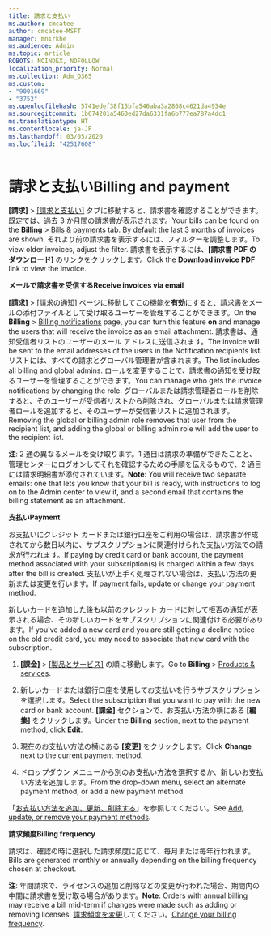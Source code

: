 ```yaml
---
title: 請求と支払い
ms.author: cmcatee
author: cmcatee-MSFT
manager: mnirkhe
ms.audience: Admin
ms.topic: article
ROBOTS: NOINDEX, NOFOLLOW
localization_priority: Normal
ms.collection: Adm_O365
ms.custom:
- "9001669"
- "3752"
ms.openlocfilehash: 5741edef38f15bfa546aba3a2868c4621da4934e
ms.sourcegitcommit: 1b674201a5460ed27da6331fa6b777ea787a4dc1
ms.translationtype: HT
ms.contentlocale: ja-JP
ms.lasthandoff: 03/05/2020
ms.locfileid: "42517608"
---
```

# <a name="billing-and-payment"></a><span data-ttu-id="b01cb-102">請求と支払い</span><span class="sxs-lookup"><span data-stu-id="b01cb-102">Billing and payment</span></span>

<span data-ttu-id="b01cb-103">**[請求]** > [[請求と支払い]](https://go.microsoft.com/fwlink/p/?linkid=848039) タブに移動すると、請求書を確認することができます。既定では、過去 3 か月間の請求書が表示されます。</span><span class="sxs-lookup"><span data-stu-id="b01cb-103">Your bills can be found on the **Billing** > [Bills & payments](https://go.microsoft.com/fwlink/p/?linkid=848039) tab.  By default the last 3 months of invoices are shown.</span></span>  <span data-ttu-id="b01cb-104">それより前の請求書を表示するには、フィルターを調整します。</span><span class="sxs-lookup"><span data-stu-id="b01cb-104">To view older invoices, adjust the filter.</span></span>  <span data-ttu-id="b01cb-105">請求書を表示するには、**[請求書 PDF のダウンロード]** のリンクをクリックします。</span><span class="sxs-lookup"><span data-stu-id="b01cb-105">Click the **Download invoice PDF** link to view the invoice.</span></span>

<span data-ttu-id="b01cb-106">**メールで請求書を受信する**</span><span class="sxs-lookup"><span data-stu-id="b01cb-106">**Receive invoices via email**</span></span>

<span data-ttu-id="b01cb-107">**[請求]** > [[請求の通知]](https://go.microsoft.com/fwlink/p/?linkid=853212) ページに移動してこの機能を**有効**にすると、請求書をメールの添付ファイルとして受け取るユーザーを管理することができます。</span><span class="sxs-lookup"><span data-stu-id="b01cb-107">On the **Billing** > [Billing notifications](https://go.microsoft.com/fwlink/p/?linkid=853212) page, you can turn this feature **on** and manage the users that will receive the invoice as an email attachment.</span></span> <span data-ttu-id="b01cb-108">請求書は、通知受信者リストのユーザーのメール アドレスに送信されます。</span><span class="sxs-lookup"><span data-stu-id="b01cb-108">The invoice will be sent to the email addresses of the users in the Notification recipients list.</span></span> <span data-ttu-id="b01cb-109">リストには、すべての請求とグローバル管理者が含まれます。</span><span class="sxs-lookup"><span data-stu-id="b01cb-109">The list includes all billing and global admins.</span></span>  <span data-ttu-id="b01cb-110">ロールを変更することで、請求書の通知を受け取るユーザーを管理することができます。</span><span class="sxs-lookup"><span data-stu-id="b01cb-110">You can manage who gets the invoice notifications by changing the role.</span></span>  <span data-ttu-id="b01cb-111">グローバルまたは請求管理者ロールを削除すると、そのユーザーが受信者リストから削除され、グローバルまたは請求管理者ロールを追加すると、そのユーザーが受信者リストに追加されます。</span><span class="sxs-lookup"><span data-stu-id="b01cb-111">Removing the global or billing admin role removes that user from the recipient list, and adding the global or billing admin role will add the user to the recipient list.</span></span>

<span data-ttu-id="b01cb-112">**注**: 2 通の異なるメールを受け取ります。1 通目は請求の準備ができたことと、管理センターにログオンしてそれを確認するための手順を伝えるもので、2 通目には請求明細書が添付されています。</span><span class="sxs-lookup"><span data-stu-id="b01cb-112">**Note**: You will receive two separate emails: one that lets you know that your bill is ready, with instructions to log on to the Admin center to view it, and a second email that contains the billing statement as an attachment.</span></span>

<span data-ttu-id="b01cb-113">**支払い**</span><span class="sxs-lookup"><span data-stu-id="b01cb-113">**Payment**</span></span>

<span data-ttu-id="b01cb-114">お支払いにクレジット カードまたは銀行口座をご利用の場合は、請求書が作成されてから数日以内に、サブスクリプションに関連付けられた支払い方法での請求が行われます。</span><span class="sxs-lookup"><span data-stu-id="b01cb-114">If paying by credit card or bank account, the payment method associated with your subscription(s) is charged within a few days after the bill is created.</span></span>  <span data-ttu-id="b01cb-115">支払いが上手く処理されない場合は、支払い方法の更新または変更を行います。</span><span class="sxs-lookup"><span data-stu-id="b01cb-115">If payment fails, update or change your payment method.</span></span> 

<span data-ttu-id="b01cb-116">新しいカードを追加した後も以前のクレジット カードに対して拒否の通知が表示される場合、その新しいカードをサブスクリプションに関連付ける必要があります。</span><span class="sxs-lookup"><span data-stu-id="b01cb-116">If you've added a new card and you are still getting a decline notice on the old credit card, you may need to associate that new card with the subscription.</span></span>

1. <span data-ttu-id="b01cb-117">**[課金]** > [[製品とサービス]](https://go.microsoft.com/fwlink/p/?linkid=842054) の順に移動します。</span><span class="sxs-lookup"><span data-stu-id="b01cb-117">Go to **Billing** > [Products & services](https://go.microsoft.com/fwlink/p/?linkid=842054).</span></span>

2. <span data-ttu-id="b01cb-118">新しいカードまたは銀行口座を使用してお支払いを行うサブスクリプションを選択します。</span><span class="sxs-lookup"><span data-stu-id="b01cb-118">Select the subscription that you want to pay with the new card or bank account.</span></span> <span data-ttu-id="b01cb-119">**[課金]** セクションで、お支払い方法の横にある **[編集]** をクリックします。</span><span class="sxs-lookup"><span data-stu-id="b01cb-119">Under the **Billing** section, next to the payment method, click **Edit**.</span></span>

3. <span data-ttu-id="b01cb-120">現在のお支払い方法の横にある **[変更]** をクリックします。</span><span class="sxs-lookup"><span data-stu-id="b01cb-120">Click **Change** next to the current payment method.</span></span>

4. <span data-ttu-id="b01cb-121">ドロップダウン メニューから別のお支払い方法を選択するか、新しいお支払い方法を追加します。</span><span class="sxs-lookup"><span data-stu-id="b01cb-121">From the drop-down menu, select an alternate payment method, or add a new payment method.</span></span>

<span data-ttu-id="b01cb-122">「[お支払い方法を追加、更新、削除する](https://go.microsoft.com/fwlink/?linkid=2118133)」を参照してください。</span><span class="sxs-lookup"><span data-stu-id="b01cb-122">See [Add, update, or remove your payment methods](https://go.microsoft.com/fwlink/?linkid=2118133).</span></span>

<span data-ttu-id="b01cb-123">**請求頻度**</span><span class="sxs-lookup"><span data-stu-id="b01cb-123">**Billing frequency**</span></span>

<span data-ttu-id="b01cb-124">請求は、確認の時に選択した請求頻度に応じて、毎月または毎年行われます。</span><span class="sxs-lookup"><span data-stu-id="b01cb-124">Bills are generated monthly or annually depending on the billing frequency chosen at checkout.</span></span>  

<span data-ttu-id="b01cb-125">**注**: 年間請求で、ライセンスの追加と削除などの変更が行われた場合、期間内の中間に請求書を受け取る場合があります。</span><span class="sxs-lookup"><span data-stu-id="b01cb-125">**Note**: Orders with annual billing may receive a bill mid-term if changes were made such as adding or removing licenses.</span></span>  <span data-ttu-id="b01cb-126">[請求頻度を変更](https://go.microsoft.com/fwlink/?linkid=2119148)してください。</span><span class="sxs-lookup"><span data-stu-id="b01cb-126">[Change your billing frequency](https://go.microsoft.com/fwlink/?linkid=2119148).</span></span>
